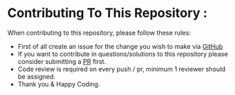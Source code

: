 # Contributing To This Repository : 

When contributing to this repository, please follow these rules: 
- First of all create an issue for the change you wish to make via [GitHub](https://github.com/offensive-vk/Icons/issue)
- If you want to contribute in questions/solutions to this repository please consider submitting a [PR](https://github.com/offensive-vk/Icons/pr) first.
- Code review is required on every push / pr, minimum 1 reviewer should be assigned.
- Thank you & Happy Coding.
